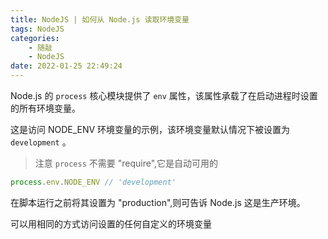 ```yaml
---
title: NodeJS | 如何从 Node.js 读取环境变量
tags: NodeJS
categories:
    - 随敲
    - NodeJS
date: 2022-01-25 22:49:24
---
```


Node.js 的 `process` 核心模块提供了 `env` 属性，该属性承载了在启动进程时设置的所有环境变量。

这是访问 NODE_ENV 环境变量的示例，该环境变量默认情况下被设置为 `development` 。

> 注意 `process` 不需要 "require",它是自动可用的

```js
process.env.NODE_ENV // 'development'
```

在脚本运行之前将其设置为 "production",则可告诉 Node.js 这是生产环境。

可以用相同的方式访问设置的任何自定义的环境变量
